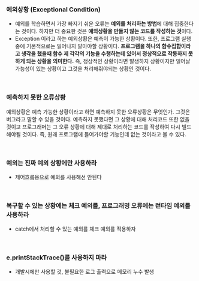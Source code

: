 ### 예외상황 (Exceptional Condition)

- 예외를 학습하면서 가장 빠지기 쉬운 오류는 **예외를 처리하는 방법**에 대해 집중한다는 것이다. 하지만 더 중요한 것은 **예외상황을 만들지 않는 코드를 작성하는 것**이다.
- Exception 이라고 하는 예외상황은 예측이 가능한 상황이다. 또한, 프로그램 실행중에 기본적으로는 일어나지 말아야할 상황이다. **프로그램을 하나의 함수집합이라고 생각을 했을때 함수 제 각각의 기능을 수행하는데 있어서 정상적으로 작동하지 못하게 되는 상황을 의미한다.** 즉, 정상적인 상황이라면 발생하지 상황이지만 일어날 가능성이 있는 상황이고 그것을 처리해줘야되는 상황인 것이다.

<br/>

### 예측하지 못한 오류상황

예외상황은 예측 가능한 상황이라고 하면 예측하지 못한 오류상황은 무엇인가. 그것은 버그라고 말할 수 있을 것이다. 예측하지 못했다면 그 상황에 대해 처리코드 또한 없을 것이고 프로그래머는 그 오류 상황에 대해 제대로 처리하는 코드를 작성하여 다시 빌드해야될 것이다. 즉, 원래 프로그램에 들어가야할 기능인데 없는 것이라고 볼 수 있다.

<br/>

### 예외는 진짜 예외 상황에만 사용하라

- 제어흐름용으로 예외를 사용해선 안된다

<br/>

### 복구할 수 있는 상황에는 체크 예외를, 프로그래밍 오류에는 런타임 예외를 사용하라

- catch에서 처리할 수 있는 예외를 체크 예외를 적용하자

<br/>

### e.**printStackTrace**()를 사용하지 마라

- 개발시에만 사용할 것, 불필요한 로그 출력으로 메모리 누수 발생
